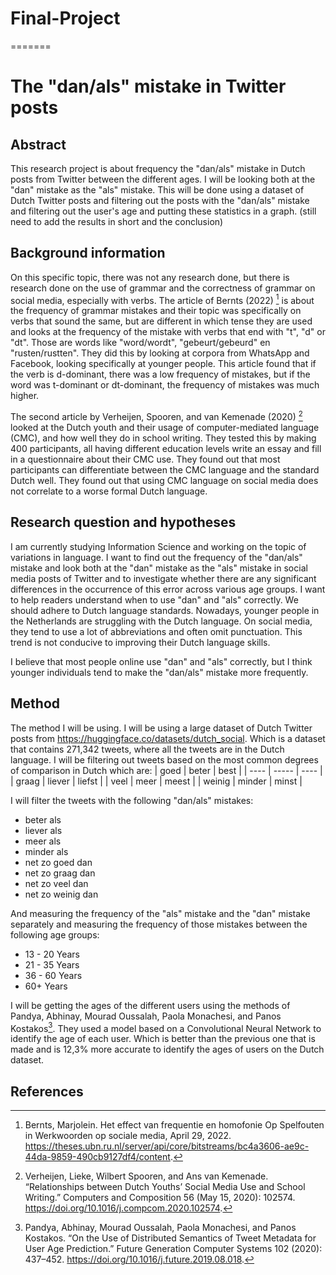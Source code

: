 # Final-Project
=======
# The "dan/als" mistake in Twitter posts

## Abstract 
This research project is about frequency the "dan/als" mistake in Dutch posts from Twitter between the different ages. I will be looking both at the "dan" mistake as the "als" mistake. This will be done using a dataset of Dutch Twitter posts and filtering out the posts with the "dan/als" mistake and filtering out the user's age and putting these statistics in a graph. (still need to add the results in short and the conclusion)

## Background information
On this specific topic, there was not any research done, but there is research done on the use of grammar and the correctness of grammar on social media, especially with verbs. The article of Bernts (2022) [^1] is about the frequency of grammar mistakes and their topic was specifically on verbs that sound the same, but are different in which tense they are used and looks at the frequency of the mistake with verbs that end with "t", "d" or "dt". Those are words like "word/wordt", "gebeurt/gebeurd" en "rusten/rustten". They did this by looking at corpora from WhatsApp and Facebook, looking specifically at younger people. This article found that if the verb is d-dominant, there was a low frequency of mistakes, but if the word was t-dominant or dt-dominant, the frequency of mistakes was much higher.

The second article by Verheijen, Spooren, and van Kemenade (2020) [^3] looked at the Dutch youth and their usage of computer-mediated language (CMC), and how well they do in school writing. They tested this by making 400 participants, all having different education levels write an essay and fill in a questionnaire about their CMC use. They found out that most participants can differentiate between the CMC language and the standard Dutch well. They found out that using CMC language on social media does not correlate to a worse formal Dutch language.

## Research question and hypotheses
I am currently studying Information Science and working on the topic of variations in language. I want to find out the frequency of the "dan/als" mistake and look both at the "dan" mistake as the "als" mistake in social media posts of Twitter and to investigate whether there are any significant differences in the occurrence of this error across various age groups. I want to help readers understand when to use "dan" and "als" correctly. We should adhere to Dutch language standards. Nowadays, younger people in the Netherlands are struggling with the Dutch language. On social media, they tend to use a lot of abbreviations and often omit punctuation. This trend is not conducive to improving their Dutch language skills.

I believe that most people online use "dan" and "als" correctly, but I think younger individuals tend to make the "dan/als" mistake more frequently.

## Method
The method I will be using. I will be using a large dataset of Dutch Twitter posts from https://huggingface.co/datasets/dutch_social. Which is a dataset that contains 271,342 tweets, where all the tweets are in the Dutch language. I will be filtering out tweets based on the most common degrees of comparison in Dutch which are: 
| goed | beter | best |
| ---- | ----- | ---- | 
| graag | liever | liefst |
| veel | meer | meest |
| weinig | minder | minst |

I will filter the tweets with the following "dan/als" mistakes:
* beter als 
* liever als 
* meer als 
* minder als
* net zo goed dan
* net zo graag dan
* net zo veel dan
* net zo weinig dan

And measuring the frequency of the "als" mistake and the "dan" mistake separately and measuring the frequency of those mistakes between the following age groups:
* 13 - 20 Years
* 21 - 35 Years
* 36 - 60 Years
* 60+ Years

I will be getting the ages of the different users using the methods of Pandya, Abhinay, Mourad Oussalah, Paola Monachesi, and Panos Kostakos[^2]. They used a model based on a Convolutional Neural Network to identify the age of each user. Which is better than the previous one that is made and is 12,3% more accurate to identify the ages of users on the Dutch dataset.

## References
[^1]: Bernts, Marjolein. Het effect van frequentie en homofonie Op Spelfouten in Werkwoorden op sociale media, April 29, 2022. https://theses.ubn.ru.nl/server/api/core/bitstreams/bc4a3606-ae9c-44da-9859-490cb9127df4/content. 
[^2]: Pandya, Abhinay, Mourad Oussalah, Paola Monachesi, and Panos Kostakos. “On the Use of Distributed Semantics of Tweet Metadata for User Age Prediction.” Future Generation Computer Systems 102 (2020): 437–452. https://doi.org/10.1016/j.future.2019.08.018. 
[^3]: Verheijen, Lieke, Wilbert Spooren, and Ans van Kemenade. “Relationships between Dutch Youths’ Social Media Use and School Writing.” Computers and Composition 56 (May 15, 2020): 102574. https://doi.org/10.1016/j.compcom.2020.102574.
        